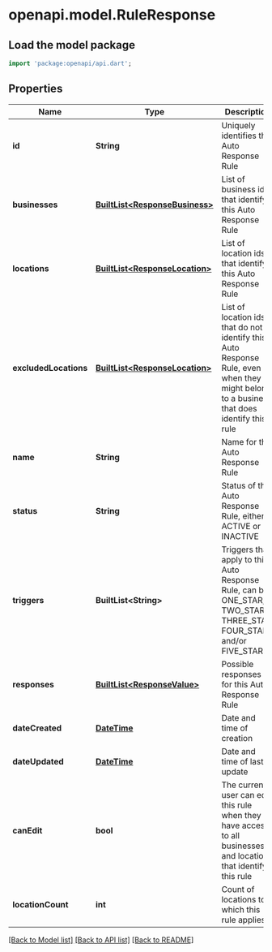 # openapi.model.RuleResponse

## Load the model package
```dart
import 'package:openapi/api.dart';
```

## Properties
Name | Type | Description | Notes
------------ | ------------- | ------------- | -------------
**id** | **String** | Uniquely identifies this Auto Response Rule | [optional] 
**businesses** | [**BuiltList&lt;ResponseBusiness&gt;**](ResponseBusiness.md) | List of business ids that identify this Auto Response Rule | [optional] 
**locations** | [**BuiltList&lt;ResponseLocation&gt;**](ResponseLocation.md) | List of location ids that identify this Auto Response Rule | [optional] 
**excludedLocations** | [**BuiltList&lt;ResponseLocation&gt;**](ResponseLocation.md) | List of location ids that do not identify this Auto Response Rule, even when they might belong to a business that does identify this rule | [optional] 
**name** | **String** | Name for this Auto Response Rule | [optional] 
**status** | **String** | Status of this Auto Response Rule, either ACTIVE or INACTIVE | [optional] 
**triggers** | **BuiltList&lt;String&gt;** | Triggers that apply to this Auto Response Rule, can be ONE_STAR, TWO_STAR, THREE_STAR, FOUR_STAR and/or FIVE_STAR | [optional] 
**responses** | [**BuiltList&lt;ResponseValue&gt;**](ResponseValue.md) | Possible responses for this Auto Response Rule | [optional] 
**dateCreated** | [**DateTime**](DateTime.md) | Date and time of creation | [optional] 
**dateUpdated** | [**DateTime**](DateTime.md) | Date and time of last update | [optional] 
**canEdit** | **bool** | The current user can edit this rule when they have access to all businesses and locations that identify this rule | [optional] 
**locationCount** | **int** | Count of locations to which this rule applies | [optional] 

[[Back to Model list]](../README.md#documentation-for-models) [[Back to API list]](../README.md#documentation-for-api-endpoints) [[Back to README]](../README.md)


